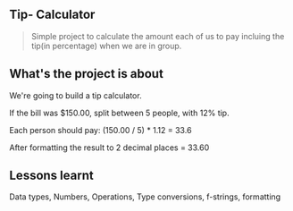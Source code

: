 ## Tip- Calculator

> Simple project to calculate the amount each of us to pay incluing the tip(in percentage) when we are in group.

## What's the project is about

We're going to build a tip calculator.

If the bill was $150.00, split between 5 people, with 12% tip.

Each person should pay:
(150.00 / 5) * 1.12 = 33.6

After formatting the result to 2 decimal places = 33.60

## Lessons learnt
Data types, Numbers, Operations, Type conversions, f-strings, formatting
